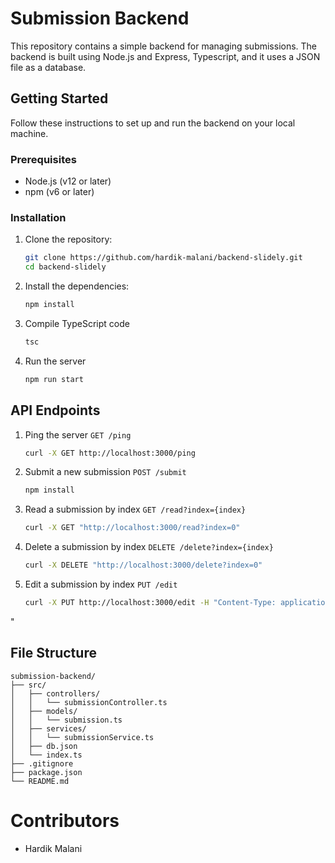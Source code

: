 # Submission Backend

This repository contains a simple backend for managing submissions. The backend is built using Node.js and Express, Typescript, and it uses a JSON file as a database.

## Getting Started

Follow these instructions to set up and run the backend on your local machine.

### Prerequisites

- Node.js (v12 or later)
- npm (v6 or later)

### Installation

1. Clone the repository:
   ```bash
   git clone https://github.com/hardik-malani/backend-slidely.git
   cd backend-slidely

2. Install the dependencies:
   ```bash
   npm install

3. Compile TypeScript code
   ```bash
   tsc

4. Run the server
   ```bash
   npm run start


## API Endpoints

1. Ping the server
   `GET /ping`
   ```bash
   curl -X GET http://localhost:3000/ping


2. Submit a new submission
   `POST /submit`
   ```bash
   npm install

3. Read a submission by index
   `GET /read?index={index}`
   ```bash
   curl -X GET "http://localhost:3000/read?index=0"

4. Delete a submission by index
   `DELETE /delete?index={index}`
   ```bash
   curl -X DELETE "http://localhost:3000/delete?index=0"

5. Edit a submission by index
   `PUT /edit`
   ```bash
   curl -X PUT http://localhost:3000/edit -H "Content-Type: application/json" -d "{\"index\":0, \"name\":\"Jane          Doe\",\"email\":\"janedoe@gmail.com\",\"phone\":\"1234567890\",\"github_link\":\"https://github.com/jane_doe/my_slidely_task/\",\"stopwatch_time\":\"00:02:30\"}"
"


## File Structure

```plaintext
submission-backend/
├── src/
│   ├── controllers/
│   │   └── submissionController.ts
│   ├── models/
│   │   └── submission.ts
│   ├── services/
│   │   └── submissionService.ts
│   ├── db.json
│   └── index.ts
├── .gitignore
├── package.json
└── README.md
```


# Contributors

* Hardik Malani
